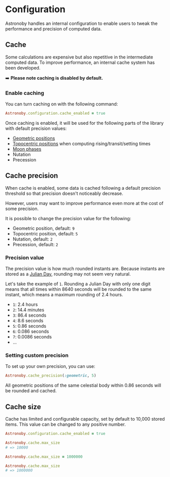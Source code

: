 # Configuration

Astronoby handles an internal configuration to enable users to tweak the
performance and precision of computed data.

## Cache

Some calculations are expensive but also repetitive in the intermediate computed
data. To improve performance, an internal cache system has been developed.

➡️ **Please note caching is disabled by default.**

### Enable caching

You can turn caching on with the following command:

```rb
Astronoby.configuration.cache_enabled = true
```

Once caching is enabled, it will be used for the following parts of the library
with default precision values:
* [Geometric positions]
* [Topocentric positions] when computing rising/transit/setting times
* [Moon phases]
* Nutation
* Precession

## Cache precision

When cache is enabled, some data is cached following a default precision
threshold so that precision doesn't noticeably decrease.

However, users may want to improve performance even more at the cost of some
precision.

It is possible to change the precision value for the following:
* Geometric position, default: `9`
* Topocentric position, default: `5`
* Nutation, default: `2`
* Precession, default: `2`

### Precision value

The precision value is how much rounded instants are. Because instants are
stored as a [Julian Day], rounding may not seem very natural.

Let's take the example of `1`. Rounding a Julian Day with only one digit means
that all times within 8640 seconds will be rounded to the same instant, which
means a maximum rounding of 2.4 hours.

* `1`: 2.4 hours
* `2`: 14.4 minutes
* `3`: 86.4 seconds
* `4`: 8.6 seconds
* `5`: 0.86 seconds
* `6`: 0.086 seconds
* `7`: 0.0086 seconds
* ...

### Setting custom precision

To set up your own precision, you can use:

```rb
Astronoby.cache_precision(:geometric, 5)
```

All geometric positions of the same celestial body within 0.86 seconds will be
rounded and cached.

## Cache size

Cache has limited and configurable capacity, set by default to 10,000 stored
items. This value can be changed to any positive number.

```rb
Astronoby.configuration.cache_enabled = true

Astronoby.cache.max_size
# => 10000

Astronoby.cache.max_size = 1000000

Astronoby.cache.max_size
# => 1000000
```

[Geometric positions]: reference_frames.md#geometric
[Topocentric positions]: reference_frames.md#topocentric
[Moon phases]: moon_phases.md
[Julian Day]: https://en.wikipedia.org/wiki/Julian_day
